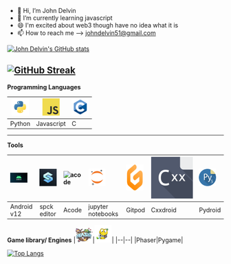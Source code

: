 - 👋 Hi, I’m John Delvin
- 🌱 I’m currently learning javascript
- :smile: I'm excited about web3 though have no idea what it is
- 📫 How to reach me --> johndelvin51@gmail.com

<!---
John4650-hub/John4650-hub is a ✨ special ✨ repository because its `README.md` (this file) appears on your GitHub profile.
You can click the Preview link to take a look at your changes.
--->

[![John Delvin's GitHub stats](https://github-readme-stats.vercel.app/api?username=John4650-hub&count_private=true&show_icons=true&theme=cobalt)](https://github.com/anuraghazra/github-readme-stats)

[![GitHub Streak](https://github-readme-streak-stats.herokuapp.com/?user=John4650-hub&theme=nightowl&background=black)](https://git.io/streak-stats)
---
**Programming Languages**

<a href='http://python.org'><img title="Python" alt="Python" width="40px" src="https://raw.githubusercontent.com/github/explore/master/topics/python/python.png" /></a>|<img alt="JS" title="JavaScript" width="40px" src="https://raw.githubusercontent.com/github/explore/master/topics/javascript/javascript.png">|<img title="C" alt="C" width="40px" height='40px' src="https://raw.githubusercontent.com/github/explore/master/topics/c/c.png">
|--|--|--|
|Python|Javascript|C|

---
**Tools**

| <img title="android" alt="android" width="40px" src="https://github.com/John4650-hub/images/blob/main/What-is-Android-System-WebView.png"> |<a href='https://spck.io/'><img title="SPCK Editor" alt="SPCK Editor" width="40px" src="https://github.com/John4650-hub/images/blob/main/256x256bb.jpg"></a>|<img title="acode" alt="acode" width="40px" src="https://github.com/deadlyjack/Acode/blob/main/res/icon/android/ic_launcher-web.png">|<img title="Jupyter Notebook" alt="Jupyter" width="40px" src="https://raw.githubusercontent.com/github/explore/master/topics/jupyter-notebook/jupyter-notebook.png">|<a href="https://www.gitpod.io"><img width="40px" src="https://raw.githubusercontent.com/gitpod-io/gitpod/master/components/dashboard/src/icons/gitpod.svg" alt="Gitpod Logo" height="60" /></a>|<a href='https://play.google.com/store/apps/details?id=ru.iiec.cxxdroid'><img src = 'https://github.com/John4650-hub/images/blob/main/unnamed.png' /></a>|<a href='https://play.google.com/store/apps/details?id=ru.iiec.pydroid3'><img width='40px' src ='https://github.com/John4650-hub/images/blob/main/b9716f43-3d52-4544-8e8e-0605b0d4dedf.png'/></a>|
|:--|:--|:--|:--|:--|:--|:--|
|Android v12|spck editor|Acode|jupyter notebooks|Gitpod|Cxxdroid|Pydroid|


**Game library/ Engines**
|<a href='http://phaser.io/'><img width= ' 40px' src='https://github.com/John4650-hub/images/blob/main/img.png'/></a>|<a href ='https://www.pygame.org/'><img src='https://github.com/John4650-hub/images/blob/main/pygame-head-party.png' width='40px'/></a>|
|--|--|
|Phaser|Pygame|

[![Top Langs](https://github-readme-stats.vercel.app/api/top-langs/?username=John4650-hub&theme=nightowl&background=black)](https://github.com/anuraghazra/github-readme-stats)
